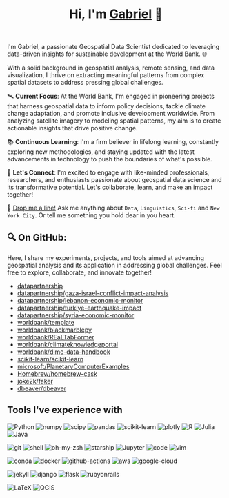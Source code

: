 <h1 align="center">
  Hi, I'm <a href="https://g4brielvs.me" target="_blank">Gabriel</a> 👋
</h1>
<br>

I'm Gabriel, a passionate Geospatial Data Scientist dedicated to leveraging data-driven insights for sustainable development at the World Bank. 🌐 

With a solid background in geospatial analysis, remote sensing, and data visualization, I thrive on extracting meaningful patterns from complex spatial datasets to address pressing global challenges.

🛰️ **Current Focus**: At the World Bank, I'm engaged in pioneering projects that harness geospatial data to inform policy decisions, tackle climate change adaptation, and promote inclusive development worldwide. From analyzing satellite imagery to modeling spatial patterns, my aim is to create actionable insights that drive positive change.

📚 **Continuous Learning**: I'm a firm believer in lifelong learning, constantly exploring new methodologies, and staying updated with the latest advancements in technology to push the boundaries of what's possible.

🌟 **Let's Connect**: I'm excited to engage with like-minded professionals, researchers, and enthusiasts passionate about geospatial data science and its transformative potential. Let's collaborate, learn, and make an impact together!

💬 [Drop me a line!](https://github.com/g4brielvs/g4brielvs/discussions) Ask me anything about `Data`, `Linguistics`, `Sci-fi` and `New York City`. Or tell me something you hold dear in you heart. 

## 🔍 **On GitHub**: 

Here, I share my experiments, projects, and tools aimed at advancing geospatial analysis and its application in addressing global challenges. Feel free to explore, collaborate, and innovate together!

- [datapartnership](https://github.com/datapartnership)
- [datapartnership/gaza-israel-conflict-impact-analysis](https://datapartnership.org/gaza-israel-conflict-impact-analysis/)
- [datapartnership/lebanon-economic-monitor](https://datapartnership.org/lebanon-economic-monitor)
- [datapartnership/turkiye-earthquake-impact](https://datapartnership.org/turkiye-earthquake-impact)
- [datapartnership/syria-economic-monitor](https://datapartnership.org/syria-economic-monitor)
- [worldbank/template](https://github.com/worldbank/template)
- [worldbank/blackmarblepy](https://worldbank.github.io/blackmarblepy)
- [worldbank/REaLTabFormer](https://github.com/worldbank/REaLTabFormer) 
- [worldbank/climateknowledgeportal](worldbank.github.io/climateknowledgeportal)
- [worldbank/dime-data-handbook](https://github.com/worldbank/dime-data-handbook)
- [scikit-learn/scikit-learn](https://github.com/scikit-learn/scikit-learn)
- [microsoft/PlanetaryComputerExamples](https://github.com/microsoft/PlanetaryComputerExamples)
- [Homebrew/homebrew-cask](https://github.com/Homebrew/homebrew-cask)
- [joke2k/faker](https://github.com/joke2k/faker)
- [dbeaver/dbeaver](https://github.com/dbeaver/dbeaver)

## Tools I've experience with

<a><img alt="Python" src="https://img.shields.io/badge/Python-3776AB?style=for-the-badge&logo=python&logoColor=white"></a>
<a><img alt="numpy" src="https://img.shields.io/badge/Numpy-777BB4?style=for-the-badge&logo=numpy&logoColor=white"></a>
<a><img alt="scipy" src="https://img.shields.io/badge/SciPy-654FF0?style=for-the-badge&logo=SciPy&logoColor=white"></a>
<a><img alt="pandas" src="https://img.shields.io/badge/Pandas-2C2D72?style=for-the-badge&logo=pandas&logoColor=white"></a>
<a><img alt="scikit-learn" src="https://img.shields.io/badge/scikit_learn-F7931E?style=for-the-badge&logo=scikit-learn&logoColor=white"></a>
<a><img alt="plotly" src="https://img.shields.io/badge/Plotly-239120?style=for-the-badge&logo=plotly&logoColor=white"></a>
<a><img alt="R" src="https://img.shields.io/badge/R-276DC3?style=for-the-badge&logo=r&logoColor=white"></a>
<a><img alt="Julia" src="https://img.shields.io/badge/Julia-9558B2?style=for-the-badge&logo=julia&logoColor=white"></a>
<a><img alt="Java" src="https://img.shields.io/badge/Java-ED8B00?style=for-the-badge&logo=java&logoColor=white"></a>

<a><img alt="git" src="https://img.shields.io/badge/Git-F05032?style=for-the-badge&logo=git&logoColor=white"></a>
<a><img alt="shell" src="https://img.shields.io/badge/Shell_Script-121011?style=for-the-badge&logo=gnu-bash&logoColor=white"></a>
<a><img alt="oh-my-zsh" src="https://img.shields.io/badge/oh_my_zsh-1A2C34?style=for-the-badge&logo=ohmyzsh&logoColor=white"></a>
<a><img alt="starship" src="https://img.shields.io/badge/starship-DD0B78?style=for-the-badge&logo=starship&logoColor=white"></a>
<a><img alt="Jupyter" src="https://img.shields.io/badge/Jupyter-F37626.svg?&style=for-the-badge&logo=Jupyter&logoColor=white"></a>
<a><img alt="code" src="https://img.shields.io/badge/Visual_Studio_Code-0078D4?style=for-the-badge&logo=visual%20studio%20code&logoColor=white"></a>
<a><img alt="vim" src="https://img.shields.io/badge/VIM-%2311AB00.svg?&style=for-the-badge&logo=vim&logoColor=white"></a>

<a><img alt="conda" src="https://img.shields.io/badge/conda-342B029.svg?&style=for-the-badge&logo=anaconda&logoColor=white"></a>
<a><img alt="docker" src="https://img.shields.io/badge/Docker-2CA5E0?style=for-the-badge&logo=docker&logoColor=white"></a>
<a><img alt="github-actions" src="https://img.shields.io/badge/GitHub_Actions-2088FF?style=for-the-badge&logo=github-actions&logoColor=white"></a>
<a><img alt="aws" src="https://img.shields.io/badge/Amazon_AWS-FF9900?style=for-the-badge&logo=amazonaws&logoColor=white"></a>
<a><img alt="google-cloud" src="https://img.shields.io/badge/Google_Cloud-4285F4?style=for-the-badge&logo=google-cloud&logoColor=white"></a>

<a><img alt="jekyll" src="https://img.shields.io/badge/Jekyll-CC0000?style=for-the-badge&logo=Jekyll&logoColor=white"></a>
<a><img alt="django" src="https://img.shields.io/badge/Django-092E20?style=for-the-badge&logo=django&logoColor=white"></a>
<a><img alt="flask" src="https://img.shields.io/badge/Flask-000000?style=for-the-badge&logo=flask&logoColor=white"></a>
<a><img alt="rubyonrails" src="https://img.shields.io/badge/Ruby_on_Rails-CC0000?style=for-the-badge&logo=ruby-on-rails&logoColor=white"></a>

<a><img alt="LaTeX" src="https://img.shields.io/badge/LaTeX-47A141?style=for-the-badge&logo=LaTeX&logoColor=white"></a>
<a><img alt="QGIS" src="https://img.shields.io/badge/qgis-3.20_Odense-93b023?&style=for-the-badge&logo=qgis&logoColor=white"></a>
